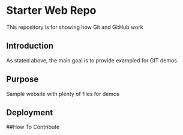 # Starter Web Repo

This repository is for showing how Git and GitHub work

## Introduction
As stated above, the main goal is to provide exampled for GIT demos 

## Purpose

Sample website with plenty of files for demos

## Deployment

##How To Contribute
